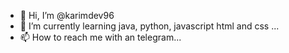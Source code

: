 - 👋 Hi, I’m @karimdev96
- 🌱 I’m currently learning java, python, javascript html and css ...
- 📫 How to reach me with an telegram...

<!---
karimdev96/karimdev96 is a ✨ special ✨ repository because its `README.md` (this file) appears on your GitHub profile.
You can click the Preview link to take a look at your changes.
--->
<!---
![stats](https://github-readme-stats.vercel.app/api/top-langs/?username=karimdev96&show_icons=true&hide_title=true&hide_border=true&bg_color=0d0017&text_color=f0f6fc&layout=compact)![Top Langs](https://github-readme-stats.vercel.app/api/top-langs/?username=karimdev96&langs_count=5)[![Readme Card](https://github-readme-stats.vercel.app/api/pin/?username=anuraghazra&repo=github-readme-stats)](https://github.com/anuraghazra/github-readme-stats)


![arch](https://camo.githubusercontent.com/510f548f5ea93c4ea8564da5f10d234ae30d734bf179a1ea43cd9fac5298dd39/68747470733a2f2f696d672e736869656c64732e696f2f62616467652f417263685f4c696e75782d3137393344313f7374796c653d666f722d7468652d6261646765266c6f676f3d617263682d6c696e7578266c6f676f436f6c6f723d7768697465)
--->
